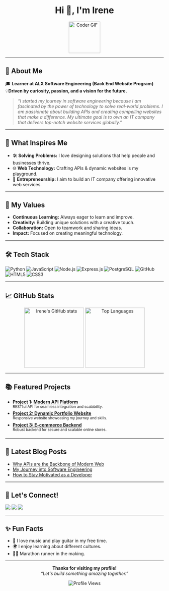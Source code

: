 <!-- GitHub Profile README Template for Irene890 -->

<h1 align="center">Hi 👋, I'm Irene</h1>
<p align="center">
  <img src="https://media.giphy.com/media/QssGEmpkyEOhBCb7e1/giphy.gif" width="100" alt="Coder GIF"/>
</p>

---

## 🚀 About Me

🎓 **Learner at ALX Software Engineering (Back End Website Program)**  
💡**Driven by curiosity, passion, and a vision for the future.**

> *“I started my journey in software engineering because I am fascinated by the power of technology to solve real-world problems. I am passionate about building APIs and creating compelling websites that make a difference. My ultimate goal is to own an IT company that delivers top-notch website services globally.”*

---

## 💼 What Inspires Me

- 🛠️ **Solving Problems:** I love designing solutions that help people and businesses thrive.
- 🌐 **Web Technology:** Crafting APIs & dynamic websites is my playground.
- 🚀 **Entrepreneurship:** I aim to build an IT company offering innovative web services.

---

## 🌟 My Values

- **Continuous Learning:** Always eager to learn and improve.
- **Creativity:** Building unique solutions with a creative touch.
- **Collaboration:** Open to teamwork and sharing ideas.
- **Impact:** Focused on creating meaningful technology.

---

## 🛠️ Tech Stack

<p>
  <img src="https://img.shields.io/badge/Python-3670A0?style=for-the-badge&logo=python&logoColor=ffdd54" alt="Python"/>
  <img src="https://img.shields.io/badge/JavaScript-F7DF1E?style=for-the-badge&logo=javascript&logoColor=black" alt="JavaScript"/>
  <img src="https://img.shields.io/badge/Node.js-339933?style=for-the-badge&logo=nodedotjs&logoColor=white" alt="Node.js"/>
  <img src="https://img.shields.io/badge/Express.js-404D59?style=for-the-badge" alt="Express.js"/>
  <img src="https://img.shields.io/badge/PostgreSQL-316192?style=for-the-badge&logo=postgresql&logoColor=white" alt="PostgreSQL"/>
  <img src="https://img.shields.io/badge/GitHub-181717?style=for-the-badge&logo=github&logoColor=white" alt="GitHub"/>
  <img src="https://img.shields.io/badge/HTML5-E34F26?style=for-the-badge&logo=html5&logoColor=white" alt="HTML5"/>
  <img src="https://img.shields.io/badge/CSS3-1572B6?style=for-the-badge&logo=css3&logoColor=white" alt="CSS3"/>
</p>

---

## 📈 GitHub Stats

<p align="center">
  <img src="https://github-readme-stats.vercel.app/api?username=Irene890&show_icons=true&theme=radical" alt="Irene's GitHub stats" height="190"/>
  <img src="https://github-readme-stats.vercel.app/api/top-langs/?username=Irene890&layout=compact&theme=radical" alt="Top Languages" height="190"/>
</p>

---

## 📚 Featured Projects

<!-- Replace these with your actual top projects -->
- [**Project 1: Modern API Platform**](#)  
  <sup>RESTful API for seamless integration and scalability.</sup>
- [**Project 2: Dynamic Portfolio Website**](#)  
  <sup>Responsive website showcasing my journey and skills.</sup>
- [**Project 3: E-commerce Backend**](#)  
  <sup>Robust backend for secure and scalable online stores.</sup>

---

## 📝 Latest Blog Posts

<!-- BLOG-POST-LIST:START -->
- [Why APIs are the Backbone of Modern Web](#)
- [My Journey into Software Engineering](#)
- [How to Stay Motivated as a Developer](#)
<!-- BLOG-POST-LIST:END -->

---

## 🤝 Let's Connect!

<p>
  <a href="mailto:your.email@example.com"><img src="https://img.shields.io/badge/Email-D14836?style=for-the-badge&logo=gmail&logoColor=white"/></a>
  <a href="https://www.linkedin.com/in/your-linkedin-profile/"><img src="https://img.shields.io/badge/LinkedIn-0077B5?style=for-the-badge&logo=linkedin&logoColor=white"/></a>
  <a href="https://twitter.com/your-twitter-handle"><img src="https://img.shields.io/badge/Twitter-1DA1F2?style=for-the-badge&logo=twitter&logoColor=white"/></a>
</p>

---

## ✨ Fun Facts

- 🎸 I love music and play guitar in my free time.
- 🌍 I enjoy learning about different cultures.
- 🏃‍♂️ Marathon runner in the making.

---

<p align="center">
  <b>Thanks for visiting my profile!</b>  
  <br>
  <i>“Let's build something amazing together.”</i>
</p>

<!-- Optional: Add a visitor counter -->
<p align="center">
  <img src="https://komarev.com/ghpvc/?username=Irene890&style=flat-square&color=brightgreen" alt="Profile Views"/>
</p>
